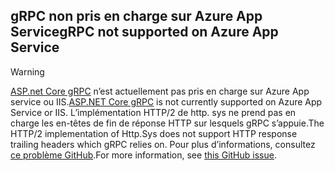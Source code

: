 ## <a name="grpc-not-supported-on-azure-app-service"></a><span data-ttu-id="dc84c-101">gRPC non pris en charge sur Azure App Service</span><span class="sxs-lookup"><span data-stu-id="dc84c-101">gRPC not supported on Azure App Service</span></span>

> [!WARNING]
> <span data-ttu-id="dc84c-102">[ASP.net Core gRPC](xref:grpc/index) n’est actuellement pas pris en charge sur Azure App service ou IIS.</span><span class="sxs-lookup"><span data-stu-id="dc84c-102">[ASP.NET Core gRPC](xref:grpc/index) is not currently supported on Azure App Service or IIS.</span></span> <span data-ttu-id="dc84c-103">L’implémentation HTTP/2 de http. sys ne prend pas en charge les en-têtes de fin de réponse HTTP sur lesquels gRPC s’appuie.</span><span class="sxs-lookup"><span data-stu-id="dc84c-103">The HTTP/2 implementation of Http.Sys does not support HTTP response trailing headers which gRPC relies on.</span></span> <span data-ttu-id="dc84c-104">Pour plus d’informations, consultez [ce problème GitHub](https://github.com/dotnet/AspNetCore/issues/9020).</span><span class="sxs-lookup"><span data-stu-id="dc84c-104">For more information, see [this GitHub issue](https://github.com/dotnet/AspNetCore/issues/9020).</span></span>
